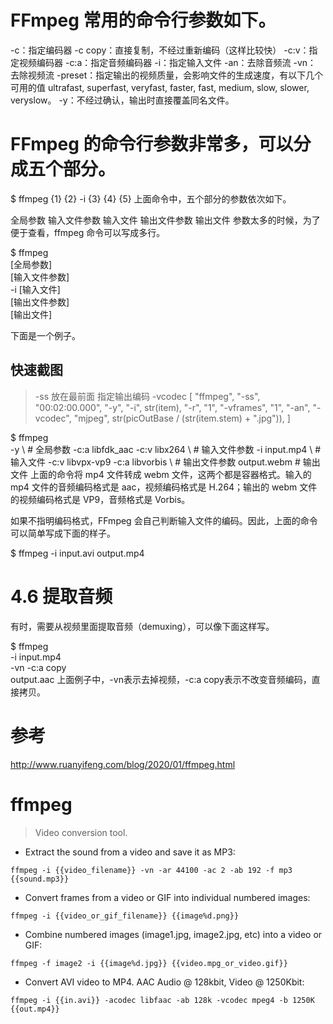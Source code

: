 # FFmpeg 常用的命令行参数如下。

-c：指定编码器
-c copy：直接复制，不经过重新编码（这样比较快）
-c:v：指定视频编码器
-c:a：指定音频编码器
-i：指定输入文件
-an：去除音频流
-vn： 去除视频流
-preset：指定输出的视频质量，会影响文件的生成速度，有以下几个可用的值 ultrafast, superfast, veryfast, faster, fast, medium, slow, slower, veryslow。
-y：不经过确认，输出时直接覆盖同名文件。


# FFmpeg 的命令行参数非常多，可以分成五个部分。


$ ffmpeg {1} {2} -i {3} {4} {5}
上面命令中，五个部分的参数依次如下。

全局参数
输入文件参数
输入文件
输出文件参数
输出文件
参数太多的时候，为了便于查看，ffmpeg 命令可以写成多行。


$ ffmpeg \
[全局参数] \
[输入文件参数] \
-i [输入文件] \
[输出文件参数] \
[输出文件]

下面是一个例子。

## 快速截图 
> -ss 放在最前面
> 指定输出编码 -vcodec
[
	"ffmpeg",
	"-ss",
	"00:02:00.000",
	"-y",
	"-i",
	str(item),
	"-r",
	"1",
	"-vframes",
	"1",
	"-an",
	"-vcodec",
	"mjpeg",
	str(picOutBase / (str(item.stem) + ".jpg")),
	]

$ ffmpeg \
-y \ # 全局参数
-c:a libfdk_aac -c:v libx264 \ # 输入文件参数
-i input.mp4 \ # 输入文件
-c:v libvpx-vp9 -c:a libvorbis \ # 输出文件参数
output.webm # 输出文件
上面的命令将 mp4 文件转成 webm 文件，这两个都是容器格式。输入的 mp4 文件的音频编码格式是 aac，视频编码格式是 H.264；输出的 webm 文件的视频编码格式是 VP9，音频格式是 Vorbis。

如果不指明编码格式，FFmpeg 会自己判断输入文件的编码。因此，上面的命令可以简单写成下面的样子。


$ ffmpeg -i input.avi output.mp4

# 4.6 提取音频
有时，需要从视频里面提取音频（demuxing），可以像下面这样写。


$ ffmpeg \
-i input.mp4 \
-vn -c:a copy \
output.aac
上面例子中，-vn表示去掉视频，-c:a copy表示不改变音频编码，直接拷贝。

# 参考
http://www.ruanyifeng.com/blog/2020/01/ffmpeg.html

# ffmpeg

> Video conversion tool.

- Extract the sound from a video and save it as MP3:

`ffmpeg -i {{video_filename}} -vn -ar 44100 -ac 2 -ab 192 -f mp3 {{sound.mp3}}`

- Convert frames from a video or GIF into individual numbered images:

`ffmpeg -i {{video_or_gif_filename}} {{image%d.png}}`

- Combine numbered images (image1.jpg, image2.jpg, etc) into a video or GIF:

`ffmpeg -f image2 -i {{image%d.jpg}} {{video.mpg_or_video.gif}}`

- Convert AVI video to MP4. AAC Audio @ 128kbit, Video @ 1250Kbit:

`ffmpeg -i {{in.avi}} -acodec libfaac -ab 128k -vcodec mpeg4 -b 1250K {{out.mp4}}`
